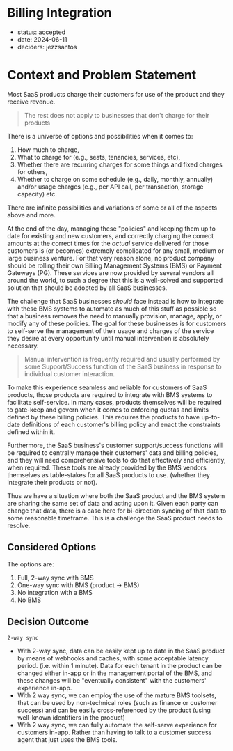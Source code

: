 # Billing Integration

* status: accepted
* date: 2024-06-11
* deciders: jezzsantos

# Context and Problem Statement

Most SaaS products charge their customers for use of the product and they receive revenue.

> The rest does not apply to businesses that don't charge for their products

There is a universe of options and possibilities when it comes to:

1. How much to charge,
2. What to charge for (e.g., seats, tenancies, services, etc),
3. Whether there are recurring charges for some things and fixed charges for others,
4. Whether to charge on some schedule (e.g., daily, monthly, annually) and/or usage charges (e.g., per API call, per transaction, storage capacity) etc.

There are infinite possibilities and variations of some or all of the aspects above and more.

At the end of the day, managing these "policies" and keeping them up to date for existing and new customers, and correctly charging the correct amounts at the correct times for the
*actual* service delivered for those customers is (or becomes) extremely complicated for any small, medium or large business venture. For that very reason alone, no product company should be rolling their own Billing Management Systems (BMS) or Payment Gateways (PG). These services are now provided by several vendors all around the world, to such a degree that this is a well-solved and supported solution that should be adopted by all SaaS businesses.

The challenge that SaaS businesses
*should* face instead is how to integrate with these BMS systems to automate as much of this stuff as possible so that a business removes the need to manually provision, manage, apply, or modify any of these policies. The goal for these businesses is for customers to self-serve the management of their usage and charges of the service they desire at every opportunity until manual intervention is absolutely necessary.

> Manual intervention is frequently required and usually performed by some Support/Success function of the SaaS business in response to individual customer interaction.

To make this experience seamless and reliable for customers of SaaS products, those products are required to integrate with BMS systems to facilitate self-service. In many cases, products themselves will be required to gate-keep and govern when it comes to enforcing quotas and limits defined by these billing policies. This requires the products to have up-to-date definitions of each customer's billing policy and enact the constraints defined within it.

Furthermore, the SaaS business's customer support/success functions will be required to centrally manage their customers' data and billing policies, and they will need comprehensive tools to do that effectively and efficiently, when required. These tools are already provided by the BMS vendors themselves as table-stakes for all SaaS products to use. (whether they integrate their products or not).

Thus we have a situation where both the SaaS product and the BMS system are sharing the same set of data and acting upon it. Given each party can change that data, there is a case here for bi-direction syncing of that data to some reasonable timeframe. This is a challenge the SaaS product needs to resolve.

## Considered Options

The options are:

1. Full, 2-way sync with BMS
2. One-way sync with BMS (product -> BMS)
3. No integration with a BMS
4. No BMS

## Decision Outcome

`2-way sync`

- With 2-way sync, data can be easily kept up to date in the SaaS product by means of webhooks and caches, with some acceptable latency period. (i.e. within 1 minute). Data for each tenant in the product can be changed either in-app or in the management portal of the BMS, and these changes will be "eventually consistent" with the customers' experience in-app.
- With 2 way sync, we can employ the use of the mature BMS toolsets, that can be used by non-technical roles (such as finance or customer success) and can be easily cross-referenced by the product (using well-known identifiers in the product)
- With 2 way sync, we can fully automate the self-serve experience for customers in-app. Rather than having to talk to a customer success agent that just uses the BMS tools.
